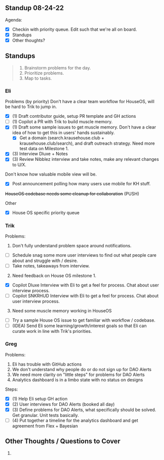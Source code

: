 ## Standup 08-24-22

Agenda:

- [x] Checkin with priority queue. Edit such that we're all on board.
- [x] Standups
- [x] Other thoughts?

## Standups

> 1. Brainstorm problems for the day.
> 2. Prioritize problems.
> 3. Map to tasks.

### Eli

Problems (by priority)
Don't have a clear team workflow for HouseOS, will be hard to Trik to jump in.

- [x] (1) Draft contributor guide, setup PR template and GH actions
- [ ] (1) Copilot a PR with Trik to build muscle memory.
- [x] (1) Draft some sample issues to get muscle memory.
      Don't have a clear idea of how to get this in users' hands sustainably.
  - [x] Get a domain (search.krausehouse.club + krausehouse.club/search), and draft outreach strategy.
        Need more test data on Milestone 1.
- [x] (3) Interview Dluxe + Notes
- [x] (3) Review Nibblez interview and take notes, make any relevant changes to U/X.

Don't know how valuable mobile view will be.

- [x] Post announcement polling how many users use mobile for KH stuff.

~~HouseOS codebase needs some cleanup for collaboration~~ (PUSH)

Other

- [x] House OS specific priority queue

### Trik

Problems:

1. Don't fully understand problem space around notifications.

- [ ] Schedule snag some more user interviews to find out what people care about and struggle with / desire.
- [ ] Take notes, takeaways from interview.

2. Need feedback on House OS milestone 1.

- [x] Copilot Dluxe Interview with Eli to get a feel for process. Chat about user interview process.
- [ ] Copilot SNKRHUD Interview with Eli to get a feel for process. Chat about user interview process.

3. Need some muscle memory working in HouseOS

- [ ] Try a sample House OS issue to get familiar with workflow / codebase.
- [ ] (IDEA) Send Eli some learning/growth/interest goals so that Eli can curate work in line with Trik's priorities.

### Greg

Problems:

1. Eli has trouble with GitHub actions
2. We don't understand why people do or do not sign up for DAO Alerts
3. We need more clarity on "little steps" for problems for DAO Alerts
4. Analytics dashboard is in a limbo state with no status on designs

Steps:

- [x] (1) Help Eli setup GH action
- [x] (2) User interviews for DAO Alerts (booked all day)
- [X] (3) Define problems for DAO Alerts, what specifically should be solved. Get granular. Unit tests basically.
- [ ] (4) Put together a timeline for the analytics dashboard and get agreement from Flex + Bayesian

## Other Thoughts / Questions to Cover

1.
